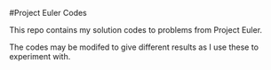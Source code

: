 #Project Euler Codes

This repo contains my solution codes to problems from Project Euler. 

The codes may be modifed to give different results as I use these to experiment with.
